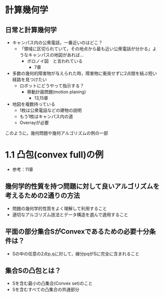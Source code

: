# 計算幾何学
## 日常と計算幾何学
- キャンパス内の公衆電話，一番近いのはどこ？
  - 「領域に区切られていて，その地点から最も近い公衆電話が分かる」ようなキャンパスの地図があれば…
    - ボロノイ図　と言われている
      - 7章
- 多数の幾何的障害物が与えられた時，障害物に衝突せずに2点間を結ぶ短い経路を見つけたい
  - ロボットにどうやって指示する？
    -  移動計画問題(motion planing)
        - 13,15章
- 地図を複数持っている
  -  1枚は公衆電話などの建物の説明
  -  もう1枚はキャンパス内の道
  -  Overrayが必要

このように，幾何問題や幾何アルゴリズムの例の一部

# 1.1 凸包(convex full)の例
- 参考：11章

## 幾何学的性質を持つ問題に対して良いアルゴリズムを考えるための2通りの方法
- 問題の幾何学的性質をよく理解して利用すること
- 適切なアルゴリズム技法とデータ構造を選んで適用すること

## 平面の部分集合SがConvexであるための必要十分条件は？
- Sの中の任意の2点p,qに対して，線分pqがSに完全に含まれること

## 集合Sの凸包とは？
- Sを含む最小の凸集合(Convex set)のこと
- Sを含むすべての凸集合の共通部分
